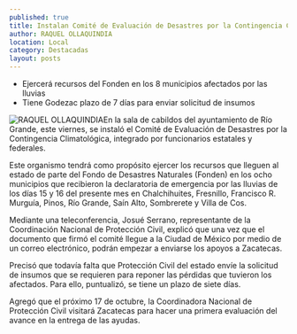 ```yaml
---
published: true
title: Instalan Comité de Evaluación de Desastres por la Contingencia Climatológica
author: RAQUEL OLLAQUINDIA
location: Local
category: Destacadas
layout: posts
---
```


- Ejercerá recursos del Fonden en los 8 municipios afectados por las lluvias
- Tiene Godezac plazo de 7 días para enviar solicitud de insumos

![RAQUEL OLLAQUINDIA](http://i.imgur.com/aFTAAQSm.jpg)En la sala de cabildos del ayuntamiento de Río Grande, este viernes, se instaló el Comité de Evaluación de Desastres por la Contingencia Climatológica, integrado por funcionarios estatales y federales.

Este organismo tendrá como propósito ejercer los recursos que lleguen al estado de parte del Fondo de Desastres Naturales (Fonden) en los ocho municipios que recibieron la declaratoria de emergencia por las lluvias de los días 15 y 16 del presente mes en Chalchihuites, Fresnillo, Francisco R. Murguía, Pinos, Río Grande, Saín Alto, Sombrerete y Villa de Cos.

Mediante una teleconferencia, Josué Serrano, representante de la Coordinación Nacional de Protección Civil, explicó que una vez que el documento que firmó el comité llegue a la Ciudad de México por medio de un correo electrónico, podrán empezar a enviarse los apoyos a Zacatecas.

Precisó que todavía falta que Protección Civil del estado envíe la solicitud de insumos que se requieren para reponer las pérdidas que tuvieron los afectados. Para ello, puntualizó, se tiene un plazo de siete días.

Agregó que el próximo 17 de octubre, la Coordinadora Nacional de Protección Civil visitará Zacatecas para hacer una primera evaluación del avance en la entrega de las ayudas.
